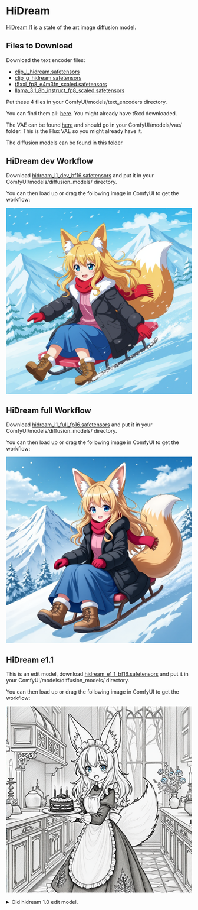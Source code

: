 # HiDream

[HiDream I1](https://github.com/HiDream-ai/HiDream-I1) is a state of the art image diffusion model.

## Files to Download

Download the text encoder files:

* [clip_l_hidream.safetensors](https://huggingface.co/Comfy-Org/HiDream-I1_ComfyUI/blob/main/split_files/text_encoders/clip_l_hidream.safetensors)
* [clip_g_hidream.safetensors](https://huggingface.co/Comfy-Org/HiDream-I1_ComfyUI/blob/main/split_files/text_encoders/clip_g_hidream.safetensors)
* [t5xxl_fp8_e4m3fn_scaled.safetensors](https://huggingface.co/Comfy-Org/HiDream-I1_ComfyUI/blob/main/split_files/text_encoders/t5xxl_fp8_e4m3fn_scaled.safetensors)
* [llama_3.1_8b_instruct_fp8_scaled.safetensors](https://huggingface.co/Comfy-Org/HiDream-I1_ComfyUI/blob/main/split_files/text_encoders/llama_3.1_8b_instruct_fp8_scaled.safetensors)

Put these 4 files in your ComfyUI/models/text_encoders directory.

You can find them all: [here](https://huggingface.co/Comfy-Org/HiDream-I1_ComfyUI/tree/main/split_files/text_encoders). You might already have t5xxl downloaded.

The VAE can be found [here](https://huggingface.co/Comfy-Org/HiDream-I1_ComfyUI/blob/main/split_files/vae/ae.safetensors) and should go in your ComfyUI/models/vae/ folder. This is the Flux VAE so you might already have it.

The diffusion models can be found in this [folder](https://huggingface.co/Comfy-Org/HiDream-I1_ComfyUI/tree/main/split_files/diffusion_models)

## HiDream dev Workflow

Download [hidream_i1_dev_bf16.safetensors](https://huggingface.co/Comfy-Org/HiDream-I1_ComfyUI/blob/main/split_files/diffusion_models/hidream_i1_dev_bf16.safetensors) and put it in your ComfyUI/models/diffusion_models/ directory.

You can then load up or drag the following image in ComfyUI to get the workflow:

![Example](hidream_dev_example.png)

## HiDream full Workflow

Download [hidream_i1_full_fp16.safetensors](https://huggingface.co/Comfy-Org/HiDream-I1_ComfyUI/blob/main/split_files/diffusion_models/hidream_i1_full_fp16.safetensors) and put it in your ComfyUI/models/diffusion_models/ directory.

You can then load up or drag the following image in ComfyUI to get the workflow:

![Example](hidream_full_example.png)

## HiDream e1.1

This is an edit model, download [hidream_e1_1_bf16.safetensors](https://huggingface.co/Comfy-Org/HiDream-I1_ComfyUI/blob/main/split_files/diffusion_models/hidream_e1_1_bf16.safetensors) and put it in your ComfyUI/models/diffusion_models/ directory.

You can then load up or drag the following image in ComfyUI to get the workflow:

![Example](hidream_e1.1_example.png)


<details>
<summary>Old hidream 1.0 edit model.</summary>
## HiDream e1

This is an experimental edit model, download [hidream_e1_full_bf16.safetensors](https://huggingface.co/Comfy-Org/HiDream-I1_ComfyUI/blob/main/split_files/diffusion_models/hidream_e1_full_bf16.safetensors) and put it in your ComfyUI/models/diffusion_models/ directory.

You can then load up or drag the following image in ComfyUI to get the workflow:

![Example](hidream_e1_example.png)
</details>
